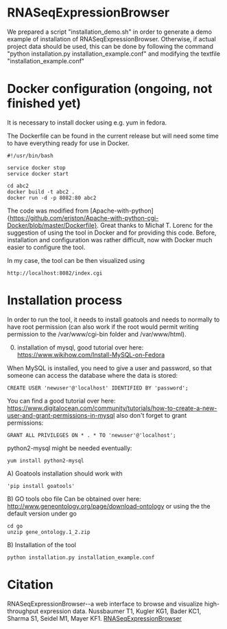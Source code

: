 # RNASeqExpressionBrowser

We prepared a script "installation_demo.sh" in order to generate a demo example of installation of RNASeqExpressionBrowser.
Otherwise, if actual project data should be used, this can be done by following the command
"python installation.py installation_example.conf" and modifying the textfile "installation_example.conf"

# Docker configuration (ongoing, not finished yet)

It is necessary to install docker using e.g. yum in fedora.

The Dockerfile can be found in the current release but will need some time to have everything ready for
use in Docker.

```
#!/usr/bin/bash

service docker stop
service docker start

cd abc2
docker build -t abc2 .
docker run -d -p 8082:80 abc2
```

The code was modified from [Apache-with-python]{https://github.com/eriston/Apache-with-python-cgi-Docker/blob/master/Dockerfile}. Great thanks to Michał T. Lorenc for the suggestion of using the tool in Docker and for providing this code.
Before, installation and configuration was rather difficult, now with Docker much easier to configure the tool.

In my case, the tool can be then visualized using 
```
http://localhost:8082/index.cgi
```

# Installation process

In order to run the tool, it needs to install goatools and needs to normally to have root permission (can also
work if the root would permit writing permission to the /var/www/cgi-bin folder and /var/www/html).

0) installation of mysql, good tutorial over here:
https://www.wikihow.com/Install-MySQL-on-Fedora

When MySQL is installed, you need to give a user and password, so that
someone can access the database where the data is stored:

```
CREATE USER 'newuser'@'localhost' IDENTIFIED BY 'password';
```
You can find a good tutorial over here: 
https://www.digitalocean.com/community/tutorials/how-to-create-a-new-user-and-grant-permissions-in-mysql
also don't forget to grant permissions:
```
GRANT ALL PRIVILEGES ON * . * TO 'newuser'@'localhost';
```

python2-mysql might be needed eventually:
```
yum install python2-mysql
```

A) Goatools installation
should work with
```
'pip install goatools'
```

B) GO tools obo file
Can be obtained over here:
http://www.geneontology.org/page/download-ontology
or using the the default version under go
```
cd go
unzip gene_ontology.1_2.zip
```

B) Installation of the tool
```
python installation.py installation_example.conf
```


# Citation

RNASeqExpressionBrowser--a web interface to browse and visualize high-throughput expression data.
Nussbaumer T1, Kugler KG1, Bader KC1, Sharma S1, Seidel M1, Mayer KF1.
<a href='https://www.ncbi.nlm.nih.gov/pubmed/24833805'>RNASeqExpressionBrowser</a>
